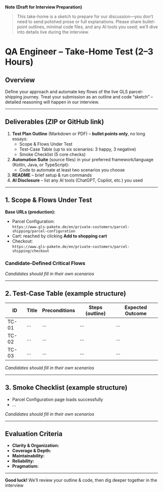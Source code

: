 **Note (Draft for Interview Preparation)**  
> This take-home is a sketch to prepare for our discussion—you don’t need to send polished prose or full explanations. Please share bullet-point outlines, minimal code files, and any AI tools you used; we’ll dive into details live during the interview.

# QA Engineer – Take-Home Test (2–3 Hours)

## Overview  
Define your approach and automate key flows of the live GLS parcel-shipping journey. Treat your submission as an outline and code “sketch” – detailed reasoning will happen in our interview.

---

## Deliverables (ZIP or GitHub link)

1. **Test Plan Outline** (Markdown or PDF) – **bullet points only**, no long essays:  
   - Scope & Flows Under Test  
   - Test-Case Table (up to six scenarios: 3 happy, 3 negative)  
   - Smoke Checklist (5 core checks)  
2. **Automation Suite** (source files) in your preferred framework/language (Kotlin, Java, or TypeScript):  
   - Code to automate at least two scenarios you choose
3. **README** – brief setup & run commands  
4. **AI Disclosure** – list any AI tools (ChatGPT, Copilot, etc.) you used

---

## 1. Scope & Flows Under Test

**Base URLs (production):**  
- Parcel Configuration:  
  `https://www.gls-pakete.de/en/private-customers/parcel-shipping/parcel-configuration`  
- Cart: reached by clicking **Add to shopping cart**  
- Checkout:  
  `https://www.gls-pakete.de/en/private-customers/parcel-shipping/checkout`

### Candidate-Defined Critical Flows 

*Candidates should fill in their own scenarios*

---

## 2. Test-Case Table (example structure)

| ID    | Title                           | Preconditions        | Steps (outline)                | Expected Outcome  |
|-------|---------------------------------|----------------------|--------------------------------|-------------------|
| TC-01 | …                               | …                    | …                              | …                 |
| TC-02 | …                               | …                    | …                              | …                 |
| TC-03 | …                               | …                    | …                              | …                 |

*Candidates should fill in their own scenarios*

---

## 3. Smoke Checklist (example structure)

- Parcel Configuration page loads successfully
- ...
  
*Candidates should fill in their own scenarios*

---

## Evaluation Criteria

- **Clarity & Organization:** 
- **Coverage & Depth:**
- **Maintainability:** 
- **Reliability:**
- **Pragmatism:**

---

**Good luck!** We’ll review your outline & code, then dig deeper together in the interview

